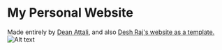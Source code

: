 # My Personal Website
Made entirely by [Dean Attali](https://github.com/daattali), and also [Desh Raj's website as a template.](https://desh2608.github.io/)
![Alt text](img/snoopy_coding.jpg)
